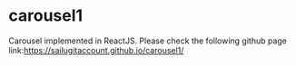 # carousel1

Carousel implemented in ReactJS.
Please check the following github page link:https://sailugitaccount.github.io/carousel1/

